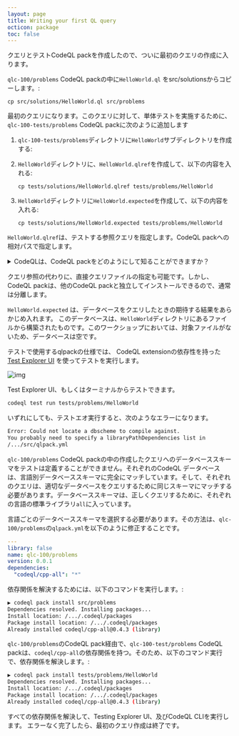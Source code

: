```yaml
---
layout: page
title: Writing your first QL query
octicon: package
toc: false
---
```


クエリとテストCodeQL packを作成したので、ついに最初のクエリの作成に入ります。

`qlc-100/problems` CodeQL packの中に`HelloWorld.ql` をsrc/solutionsからコピーします。:

```
cp src/solutions/HelloWorld.ql src/problems
```

最初のクエリになります。このクエリに対して、単体テストを実施するために、`qlc-100-tests/problems` CodeQL packに次のように追加します

1. `qlc-100-tests/problems`ディレクトリに`HelloWorld`サブディレクトリを作成する:
2. `HelloWorld`ディレクトリに、`HelloWorld.qlref`を作成して、以下の内容を入れる:

    ```
    cp tests/solutions/HelloWorld.qlref tests/problems/HelloWorld
    ```

3. `HelloWorld`ディレクトリに`HelloWorld.expected`を作成して、以下の内容を入れる:

    ```
    cp tests/solutions/HelloWorld.expected tests/problems/HelloWorld
    ```

`HelloWorld.qlref`は、テストする参照クエリを指定します。CodeQL packへの相対パスで指定します。

<details><summary>CodeQLは、CodeQL packをどのようにして知ることができますか？</summary>

CodeQLは、どのCodeQL packがクエリを含むのか決定するために依存関係を検索します。

</details>

クエリ参照の代わりに、直接クエリファイルの指定も可能です。しかし、CodeQL packは、他のCodeQL packと独立してインストールできるので、通常は分離します。

`HelloWorld.expected` は、データベースをクエリしたときの期待する結果をあらかじめ入れます。 このデータベースは、`HelloWorld`ディレクトリにあるファイルから構築されたものです。このワークショップにおいては、対象ファイルがないため、データベースは空です。

テストで使用するqlpackの仕様では、 CodeQL extensionの依存性を持った[Test Explorer UI](https://marketplace.visualstudio.com/items?itemName=hbenl.vscode-test-explorer) を使ってテストを実行します。

![img](/assets/images/QLC/100/test-explorer-ui-extension.png "The HelloWorld test listed in the Test Explorer UI")

Test Explorer UI、もしくはターミナルからテストできます。

```bash
codeql test run tests/problems/HelloWorld
```
いずれにしても、テストエオ実行すると、次のようなエラーになります。

```bash
Error: Could not locate a dbscheme to compile against.
You probably need to specify a libraryPathDependencies list in
/.../src/qlpack.yml
```

`qlc-100/problems` CodeQL packの中の作成したクエリへのデータベーススキーマをテストは定義することができません。それぞれのCodeQL データベースは、言語別データベーススキーマに完全にマッチしています。そして、それぞれのクエリは、適切なデータベースをクエリするために同じスキーマにマッチする必要があります。データベーススキーマは、正しくクエリするために、それぞれの言語の標準ライブラリ`all`に入っています。

言語ごとのデータベーススキーマを選択する必要があります。その方法は、`qlc-100/problems`の`qlpack.yml`を以下のように修正することです。

```yaml
---
library: false
name: qlc-100/problems
version: 0.0.1
dependencies:
  "codeql/cpp-all": "*"
```

依存関係を解決するためには、以下のコマンドを実行します。:

```bash
▶ codeql pack install src/problems
Dependencies resolved. Installing packages...
Install location: /.../.codeql/packages
Package install location: /.../.codeql/packages
Already installed codeql/cpp-all@0.4.3 (library)
```

`qlc-100/problems`のCodeQL pack経由で、`qlc-100-test/problems` CodeQL packは、`codeql/cpp-all`の依存関係を持つ。そのため、以下のコマンド実行で、依存関係を解決します。:

```bash
▶ codeql pack install tests/problems/HelloWorld
Dependencies resolved. Installing packages...
Install location: /.../.codeql/packages
Package install location: /.../.codeql/packages
Already installed codeql/cpp-all@0.4.3 (library)
```

すべての依存関係を解決して、Testing Explorer UI、及びCodeQL CLIを実行します。
エラーなく完了したら、最初のクエリ作成は終了です。
